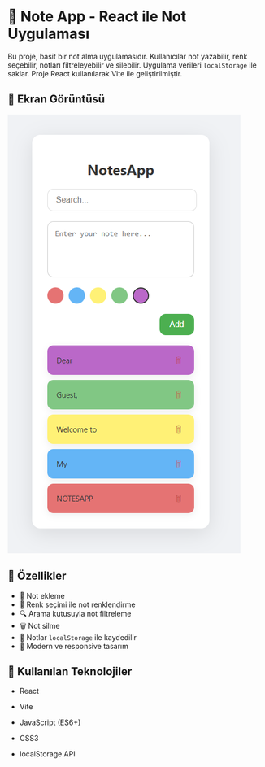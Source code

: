# 📝 Note App - React ile Not Uygulaması

Bu proje, basit bir not alma uygulamasıdır. Kullanıcılar not yazabilir, renk seçebilir, notları filtreleyebilir ve silebilir. Uygulama verileri `localStorage` ile saklar. Proje React kullanılarak Vite ile geliştirilmiştir.

## 📸 Ekran Görüntüsü

![notes-app](./public/notes-app.png)

## 🚀 Özellikler

- 📒 Not ekleme
- 🎨 Renk seçimi ile not renklendirme
- 🔍 Arama kutusuyla not filtreleme
- 🗑️ Not silme
- 💾 Notlar `localStorage` ile kaydedilir
- 💅 Modern ve responsive tasarım

## 🧱 Kullanılan Teknolojiler

- React

- Vite

- JavaScript (ES6+)

- CSS3

- localStorage API
